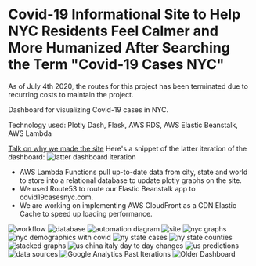 # Covid-19 Informational Site to Help NYC Residents Feel Calmer and More Humanized After Searching the Term "Covid-19 Cases NYC"

As of July 4th 2020, the routes for this project has been terminated due to recurring costs to maintain the project. 

Dashboard for visualizing Covid-19 cases in NYC. 

Technology used: Plotly Dash, Flask, AWS RDS, AWS Elastic Beanstalk, AWS Lambda

[Talk on why we made the site](https://www.youtube.com/watch?v=hhVuUESnl6Q&t=6s)
Here's a snippet of the latter iteration of the dashboard:
![latter dashboard iteration](/OMBWM.gif)


* AWS Lambda Functions pull up-to-date data from city, state and world to store into a relational database to update plotly graphs on the site. 
* We used Route53 to route our Elastic Beanstalk app to covid19casesnyc.com.
* We are working on implementing AWS CloudFront as a CDN Elastic Cache to speed up loading performance. 

![workflow](https://i.imgur.com/HfwEXi7.png)
![database](https://i.imgur.com/tooJ5Ys.jpg)
![automation diagram](https://i.imgur.com/SMR5WEQ.jpg)
![site](https://i.imgur.com/zqNhLHD.png)
![nyc graphs](https://i.imgur.com/foSe3R7.png)
![nyc demographics with covid](https://i.imgur.com/tF1jDBQ.png)
![ny state cases](https://i.imgur.com/IOLOOtw.png)
![ny state counties](https://i.imgur.com/k5MqVvE.png)
![stacked graphs](https://i.imgur.com/DcUaGsp.png)
![us china italy day to day changes](https://i.imgur.com/6sY4QwC.png)
![us predictions](https://i.imgur.com/gFOkNtl.png)
![data sources](https://i.imgur.com/onG401r.png)
![Google Analytics](https://i.imgur.com/m6D1rj3.jpg)
Past Iterations
![Older Dashboard](https://imgur.com/dxx7yh6.jpg)
